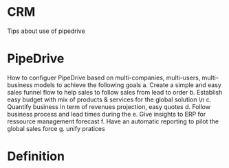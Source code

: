 # CRM
Tips about use of pipedrive 
# PipeDrive
How to configuer PipeDrive based on multi-companies, multi-users, multi-business models to achieve the following goals 
  a. Create a simple and easy sales funnel flow to help sales to follow sales from lead to order
  b. Establish easy budget with mix of products & services for the global solution \n
  c. Quantify business in term of revenues projection, easy quotes
  d. Follow business process and lead times during the 
  e. Give insights to ERP for ressource management forecast 
  f. Have an automatic reporting to pilot the global sales force 
  g. unify pratices


# Definition
  
